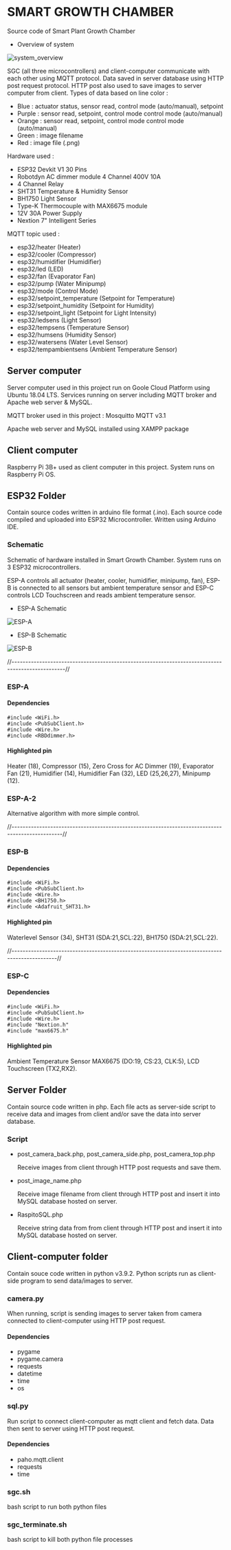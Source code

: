 # SMART GROWTH CHAMBER
Source code of Smart Plant Growth Chamber

- Overview of system

![system_overview](https://github.com/maulanaisa/smart-growth-chamber/blob/main/system_overview.png)

SGC (all three microcontrollers) and client-computer communicate with each other using MQTT protocol. Data saved in server database using HTTP post request protocol. HTTP post also used to save images to server computer from client. Types of data based on line color :

- Blue    : actuator status, sensor read, control mode (auto/manual), setpoint
- Purple  : sensor read, setpoint, control mode control mode (auto/manual)
- Orange  : sensor read, setpoint, control mode control mode (auto/manual)
- Green   : image filename
- Red     : image file (.png)

Hardware used :

- ESP32 Devkit V1 30 Pins
- Robotdyn AC dimmer module 4 Channel 400V 10A
- 4 Channel Relay
- SHT31 Temperature & Humidity Sensor
- BH1750 Light Sensor
- Type-K Thermocouple with MAX6675 module
- 12V 30A Power Supply
- Nextion 7" Intelligent Series

MQTT topic used :

- esp32/heater (Heater)
- esp32/cooler (Compressor)
- esp32/humidifier (Humidifier)
- esp32/led (LED)
- esp32/fan (Evaporator Fan)
- esp32/pump (Water Minipump)
- esp32/mode (Control Mode)
- esp32/setpoint_temperature (Setpoint for Temperature)
- esp32/setpoint_humidity (Setpoint for Humidity)
- esp32/setpoint_light (Setpoint for Light Intensity)
- esp32/ledsens (Light Sensor)
- esp32/tempsens (Temperature Sensor)
- esp32/humsens (Humidity Sensor)
- esp32/watersens (Water Level Sensor)
- esp32/tempambientsens (Ambient Temperature Sensor)

## Server computer

Server computer used in this project run on Goole Cloud Platform using Ubuntu 18.04 LTS. Services running on server including MQTT broker and Apache web server & MySQL.

MQTT broker used in this project : Mosquitto MQTT v3.1

Apache web server and MySQL installed using XAMPP package

## Client computer

Raspberry Pi 3B+ used as client computer in this project. System runs on Raspberry Pi OS.

## ESP32 Folder
Contain source codes written in arduino file format (.ino). Each source code compiled and uploaded into ESP32 Microcontroller. Written using Arduino IDE.
### Schematic
Schematic of hardware installed in Smart Growth Chamber. System runs on 3 ESP32 microcontrollers.

ESP-A controls all actuator (heater, cooler, humidifier, minipump, fan), ESP-B is connected to all sensors but ambient temperature sensor and ESP-C controls LCD Touchscreen and reads ambient temperature sensor.

- ESP-A Schematic

![ESP-A](https://github.com/maulanaisa/smart-growth-chamber/blob/main/ESP-A.png)

- ESP-B Schematic

![ESP-B](https://github.com/maulanaisa/smart-growth-chamber/blob/main/ESP-B.png)

//-------------------------------------------------------------------------------------------------//

### ESP-A

#### Dependencies
```
#include <WiFi.h>
#include <PubSubClient.h>
#include <Wire.h>
#include <RBDdimmer.h>
```
#### Highlighted pin

Heater (18), Compressor (15), Zero Cross for AC Dimmer (19), Evaporator Fan (21), Humidifier (14), Humidifier Fan (32), LED (25,26,27), Minipump (12).

### ESP-A-2

Alternative algorithm with more simple control.

//------------------------------------------------------------------------------------------------//

### ESP-B

#### Dependencies
```
#include <WiFi.h>
#include <PubSubClient.h>
#include <Wire.h>
#include <BH1750.h>
#include <Adafruit_SHT31.h>
```

#### Highlighted pin

Waterlevel Sensor (34), SHT31 (SDA:21,SCL:22), BH1750 (SDA:21,SCL:22).

//----------------------------------------------------------------------------------------------//

### ESP-C

#### Dependencies
```
#include <WiFi.h>
#include <PubSubClient.h>
#include <Wire.h>
#include "Nextion.h"
#include "max6675.h"
```

#### Highlighted pin

Ambient Temperature Sensor MAX6675 (DO:19, CS:23, CLK:5), LCD Touchscreen (TX2,RX2).


## Server Folder
Contain source code written in php. Each file acts as server-side script to receive data and images from client and/or save the data into server database.

### Script

- post_camera_back.php, post_camera_side.php, post_camera_top.php
  
  Receive images from client through HTTP post requests and save them.
  
- post_image_name.php
  
  Receive image filename from client through HTTP post and insert it into MySQL database hosted on server.

- RaspitoSQL.php
  
  Receive string data from from client through HTTP post and insert it into MySQL database hosted on server.


## Client-computer folder
Contain souce code written in python v3.9.2. Python scripts run as client-side program to send data/images to server.

### camera.py

When running, script is sending images to server taken from camera connected to client-computer using HTTP post request.

#### Dependencies
- pygame
- pygame.camera
- requests
- datetime
- time
- os

### sql.py

Run script to connect client-computer as mqtt client and fetch data. Data then sent to server using HTTP post request.

#### Dependencies
- paho.mqtt.client
- requests
- time

### sgc.sh

bash script to run both python files

### sgc_terminate.sh

bash script to kill both python file processes
